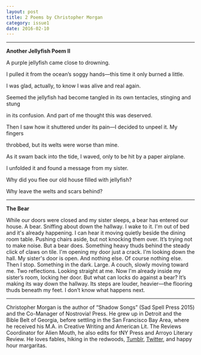 ```yaml
---
layout: post
title: 2 Poems by Christopher Morgan
category: issue1
date: 2016-02-10
---
```


___

**Another Jellyfish Poem II**

A purple jellyfish came close to drowning. 

I pulled it from the ocean’s soggy hands—this time it only burned a little. 

I was glad, actually, to know I was alive and real again. 

Seemed the jellyfish had become tangled in its own tentacles, stinging and stung 

in its confusion. And part of me thought this was deserved.

Then I saw how it shuttered under its pain—I decided to unpeel it. My fingers 

throbbed, but its welts were worse than mine.

As it swam back into the tide, I waved, only to be hit by a paper airplane. 

I unfolded it and found a message from my sister. 

Why did you flee our old house filled with jellyfish? 

Why leave the welts and scars behind?

___

**The Bear**

While our doors were closed and my sister sleeps, a bear has entered our house. A bear. Sniffing about down the hallway. I wake to it. I'm out of bed and it's already happening. I can hear it moving quietly beside the dining room table. Pushing chairs aside, but not knocking them over. It’s trying not to make noise. But a bear does. Something heavy thuds behind the steady click of claws on tile. I'm opening my door just a crack. I'm looking down the hall. My sister's door is open. And nothing else. Of course nothing else. Then I stop. Something in the dark. Large. A couch, slowly moving toward me. Two reflections. Looking straight at me. Now I'm already inside my sister’s room, locking her door. But what can locks do against a bear? It’s making its way down the hallway. Its steps are louder, heavier—the flooring thuds beneath my feet. I don’t know what happens next.

___

Christopher Morgan is the author of “Shadow Songs” (Sad Spell Press 2015) and the Co-Manager of Nostrovia! Press. He grew up in Detroit and the Bible Belt of Georgia, before settling in the San Francisco Bay Area, where he received his M.A. in Creative Writing and American Lit. The Reviews Coordinator for Alien Mouth, he also edits for tNY Press and Arroyo Literary Review. He loves fables, hiking in the redwoods, [Tumblr](http://andlohespoke.tumblr.com), [Twitter](https://twitter.com/AndLoHeSpoke), and happy hour margaritas.
